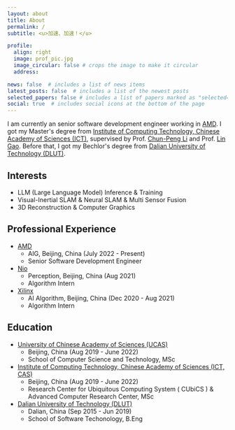 ```yaml
---
layout: about
title: About
permalink: /
subtitle: <u>加速、加速！</u>

profile:
  align: right
  image: prof_pic.jpg
  image_circular: false # crops the image to make it circular
  address: 

news: false  # includes a list of news items
latest_posts: false  # includes a list of the newest posts
selected_papers: false # includes a list of papers marked as "selected={true}"
social: true  # includes social icons at the bottom of the page
---
```


I am currently an senior software development engineer working in [AMD](https://www.amd.com/). I got my Master's degree from [Institute of Computing Technology, Chinese Academy of Sciences (ICT)](http://english.ict.cas.cn/), supervised by Prof. [Chun-Peng Li](https://people.ucas.ac.cn/~vr) and Prof. [Lin Gao](http://www.geometrylearning.com/). Before that, I got my Bechlor's degree from [Dalian University of Technology (DLUT)](https://en.dlut.edu.cn/).

## Interests
- LLM (Large Language Model) Inference & Training
- Visual-Inertial SLAM & Neural SLAM & Multi Sensor Fusion
- 3D Reconstruction & Computer Graphics

## Professional Experience

+ [AMD](https://www.amd.com/) 
    - AIG, Beijing, China (July 2022 - Present)
    - Senior Software Development Engineer
+ [Nio](https://www.nio.com/)
    - Perception, Beijing, China (Aug 2021)
    - Algorithm Intern
+ [Xilinx](https://www.xilinx.com/)
    - AI Algorithm, Beijing, China (Dec 2020 - Aug 2021)
    - Algorithm Intern

## Education

+ [University of Chinese Academy of Sciences (UCAS)](https://english.ucas.ac.cn/)
    - Beijing, China (Aug 2019 - June 2022)
    - School of Computer Science and Technology, MSc
+ [Institute of Computing Technology, Chinese Academy of Sciences (ICT, CAS)](http://english.ict.cas.cn/)
    - Beijing, China (Aug 2019 - June 2022)
    - Research Center for Ubiquitous Computing System ( CUbiCS ) & Advanced Computer Research Center, MSc
+ [Dalian University of Technology (DLUT)](https://en.dlut.edu.cn/)
    - Dalian, China (Sep 2015 - Jun 2019)
    - School of Software Techonology, B.Eng
